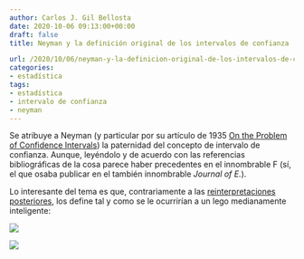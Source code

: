 ```yaml
---
author: Carlos J. Gil Bellosta
date: 2020-10-06 09:13:00+00:00
draft: false
title: Neyman y la definición original de los intervalos de confianza

url: /2020/10/06/neyman-y-la-definicion-original-de-los-intervalos-de-confianza/
categories:
- estadística
tags:
- estadística
- intervalo de confianza
- neyman
---
```



Se atribuye a Neyman (y particular por su artículo de 1935 [On the Problem of Confidence Intervals](https://projecteuclid.org/download/pdf_1/euclid.aoms/1177732585)) la paternidad del concepto de intervalo de confianza. Aunque, leyéndolo y de acuerdo con las referencias bibliográficas de la cosa parece haber precedentes en el innombrable F (sí, el que osaba publicar en el también innombrable _Journal of E._).


Lo interesante del tema es que, contrariamente a las [reinterpretaciones posteriores](https://www.datanalytics.com/2020/02/18/la-probabilidad-de-que-el-parametro-este-en-el-intervalo-de-confianza-es-95/), los define tal y como se le ocurrirían a un lego medianamente inteligente:



![](/wp-uploads/2020/10/neyman_intervalo_confianza_1.png)



![](/wp-uploads/2020/10/neyman_intervalo_confianza_2.png)








